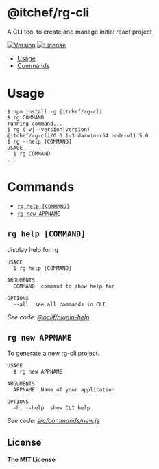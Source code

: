 @itchef/rg-cli
==============

A CLI tool to create and manage initial react project

[![Version](https://img.shields.io/npm/v/@itchef/rg-cli.svg)](https://npmjs.org/package/@itchef/rg-cli)
[![License](https://img.shields.io/npm/l/@itchef/rg-cli.svg)](https://github.com/ITChef/rg-cli/blob/master/package.json)

<!-- toc -->
* [Usage](#usage)
* [Commands](#commands)
<!-- tocstop -->
# Usage
<!-- usage -->
```sh-session
$ npm install -g @itchef/rg-cli
$ rg COMMAND
running command...
$ rg (-v|--version|version)
@itchef/rg-cli/0.0.1-3 darwin-x64 node-v11.5.0
$ rg --help [COMMAND]
USAGE
  $ rg COMMAND
...
```
<!-- usagestop -->
# Commands
<!-- commands -->
* [`rg help [COMMAND]`](#rg-help-command)
* [`rg new APPNAME`](#rg-new-appname)

## `rg help [COMMAND]`

display help for rg

```
USAGE
  $ rg help [COMMAND]

ARGUMENTS
  COMMAND  command to show help for

OPTIONS
  --all  see all commands in CLI
```

_See code: [@oclif/plugin-help](https://github.com/oclif/plugin-help/blob/v2.1.6/src/commands/help.ts)_

## `rg new APPNAME`

To generate a new rg-cli project.

```
USAGE
  $ rg new APPNAME

ARGUMENTS
  APPNAME  Name of your application

OPTIONS
  -h, --help  show CLI help
```

_See code: [src/commands/new.js](https://github.com/ITChef/rg-cli/blob/v0.0.1-3/src/commands/new.js)_
<!-- commandsstop -->

## License
#### The MIT License
